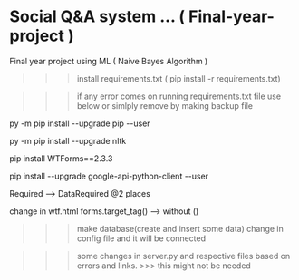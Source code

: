# Social Q&A system ... ( Final-year-project )
Final year project using ML ( Naive Bayes Algorithm )


>>>install requirements.txt ( pip  install -r requirements.txt)

>>>if any error comes on running requirements.txt file use below or simlply remove by making backup file

py -m pip install --upgrade pip --user

py -m pip install --upgrade nltk

pip install WTForms==2.3.3

pip install --upgrade google-api-python-client --user

Required --> DataRequired @2 places

change in wtf.html forms.target_tag() --> without ()


>>>make database(create and insert some data) change in config file and it will be connected

>>>some changes in server.py and respective files based on errors and links. >>> this might not be needed

>>>